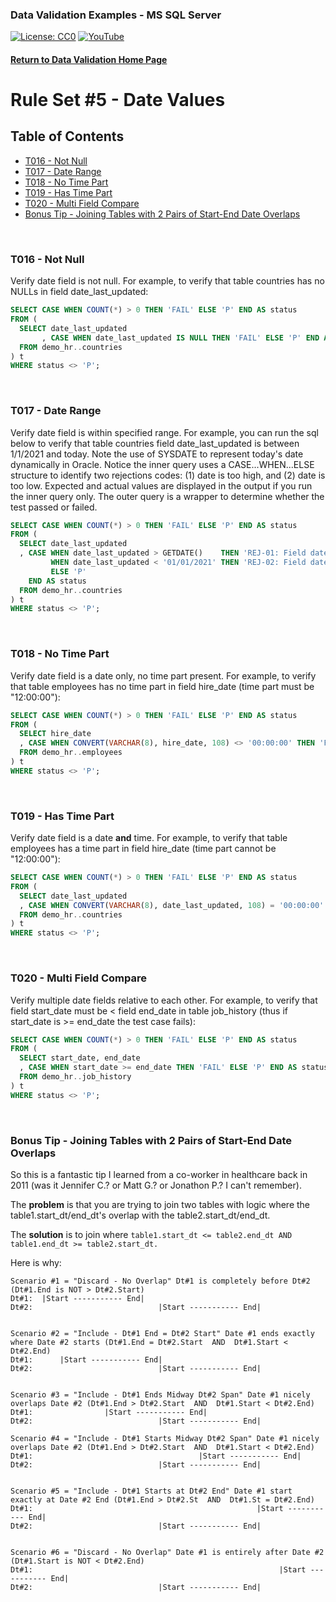 ### Data Validation Examples - MS SQL Server
[![License: CC0](https://img.shields.io/badge/License-CC0-red)](LICENSE "Creative Commons Zero License by DataResearchLabs (effectively = Public Domain")
[![YouTube](https://img.shields.io/badge/YouTube-DataResearchLabs-brightgreen)](http://www.DataResearchLabs.com)
#### [Return to Data Validation Home Page](https://github.com/DataResearchLabs/sql_scripts/blob/main/data_validation_scripts.md)


# Rule Set #5 - Date Values

## Table of Contents
 - <a href="#t016">T016 - Not Null</a>
 - <a href="#t017">T017 - Date Range</a>
 - <a href="#t018">T018 - No Time Part</a>
 - <a href="#t019">T019 - Has Time Part</a>
 - <a href="#t020">T020 - Multi Field Compare</a>
 - <a href="#bonus">Bonus Tip - Joining Tables with 2 Pairs of Start-End Date Overlaps</a>
<br>


<a id="t016" class="anchor" href="#t016" aria-hidden="true"> </a>
### T016 - Not Null
Verify date field is not null.  For example, to verify that table countries has no NULLs in field date_last_updated:
```sql
SELECT CASE WHEN COUNT(*) > 0 THEN 'FAIL' ELSE 'P' END AS status
FROM (
  SELECT date_last_updated
       , CASE WHEN date_last_updated IS NULL THEN 'FAIL' ELSE 'P' END AS status
  FROM demo_hr..countries
) t
WHERE status <> 'P';
```
<br>


<a id="t017" class="anchor" href="#t017" aria-hidden="true"> </a>
### T017 - Date Range
Verify date field is within specified range.  For example, you can run the sql below to verify that table countries field date_last_updated is between 1/1/2021 and today.  Note the use of SYSDATE to represent today's date dynamically in Oracle.  Notice the inner query uses a CASE...WHEN...ELSE structure to identify two rejections codes: (1) date is too high, and (2) date is too low.  Expected and actual values are displayed in the output if you run the inner query only.  The outer query is a wrapper to determine whether the test passed or failed.
```sql
SELECT CASE WHEN COUNT(*) > 0 THEN 'FAIL' ELSE 'P' END AS status
FROM (
  SELECT date_last_updated
  , CASE WHEN date_last_updated > GETDATE()    THEN 'REJ-01: Field date_last_updated cannot be in the future|exp<=' + CAST(GETDATE() AS VARCHAR(20)) + '|act=' + CAST(date_last_updated AS VARCHAR(20))
         WHEN date_last_updated < '01/01/2021' THEN 'REJ-02: Field date_last_updated cannot be too old|exp>=1/1/2021|act=' + CAST(date_last_updated AS VARCHAR(20))
         ELSE 'P'
    END AS status
  FROM demo_hr..countries
) t
WHERE status <> 'P';
```
<br>


<a id="t018" class="anchor" href="#t018" aria-hidden="true"> </a>
### T018 - No Time Part
Verify date field is a date only, no time part present.  For example, to verify that table employees has no time part in field hire_date (time part must be "12:00:00"):
```sql
SELECT CASE WHEN COUNT(*) > 0 THEN 'FAIL' ELSE 'P' END AS status
FROM (
  SELECT hire_date
  , CASE WHEN CONVERT(VARCHAR(8), hire_date, 108) <> '00:00:00' THEN 'FAIL' ELSE 'P' END AS status
  FROM demo_hr..employees
) t
WHERE status <> 'P';
```
<br>


<a id="t019" class="anchor" href="#t019" aria-hidden="true"> </a>
### T019 - Has Time Part
Verify date field is a date **and** time.  For example, to verify that table employees has a time part in field hire_date (time part cannot be "12:00:00"):
```sql
SELECT CASE WHEN COUNT(*) > 0 THEN 'FAIL' ELSE 'P' END AS status
FROM (
  SELECT date_last_updated
  , CASE WHEN CONVERT(VARCHAR(8), date_last_updated, 108) = '00:00:00' THEN 'FAIL' ELSE 'P' END AS status
  FROM demo_hr..countries
) t
WHERE status <> 'P';
```
<br>


<a id="t020" class="anchor" href="#t020" aria-hidden="true"> </a>
### T020 - Multi Field Compare
Verify multiple date fields relative to each other.  For example, to verify that field start_date must be < field end_date in table job_history (thus if start_date is >= end_date the test case fails):
```sql
SELECT CASE WHEN COUNT(*) > 0 THEN 'FAIL' ELSE 'P' END AS status
FROM (
  SELECT start_date, end_date
  , CASE WHEN start_date >= end_date THEN 'FAIL' ELSE 'P' END AS status
  FROM demo_hr..job_history
) t
WHERE status <> 'P';
```
<br>


<a id="bonus" class="anchor" href="#bonus" aria-hidden="true"> </a>
### Bonus Tip - Joining Tables with 2 Pairs of Start-End Date Overlaps
So this is a fantastic tip I learned from a co-worker in healthcare back in 2011 (was it Jennifer C.?  or Matt G.?  or Jonathon P.? I can't remember).


The **problem** is that you are trying to join two tables with logic where the table1.start_dt/end_dt's overlap with the table2.start_dt/end_dt.


The **solution** is to join where `table1.start_dt <= table2.end_dt AND table1.end_dt >= table2.start_dt.`

Here is why:

```
Scenario #1 = "Discard - No Overlap" Dt#1 is completely before Dt#2 (Dt#1.End is NOT > Dt#2.Start)
Dt#1:  |Start ----------- End|
Dt#2:                            |Start ----------- End|
                          

Scenario #2 = "Include - Dt#1 End = Dt#2 Start" Date #1 ends exactly where Date #2 starts (Dt#1.End = Dt#2.Start  AND  Dt#1.Start < Dt#2.End)
Dt#1:      |Start ----------- End|
Dt#2:                            |Start ----------- End|


Scenario #3 = "Include - Dt#1 Ends Midway Dt#2 Span" Date #1 nicely overlaps Date #2 (Dt#1.End > Dt#2.Start  AND  Dt#1.Start < Dt#2.End)
Dt#1:                |Start ----------- End|
Dt#2:                            |Start ----------- End|                  

Scenario #4 = "Include - Dt#1 Starts Midway Dt#2 Span" Date #1 nicely overlaps Date #2 (Dt#1.End > Dt#2.Start  AND  Dt#1.Start < Dt#2.End)
Dt#1:                                     |Start ----------- End|
Dt#2:                            |Start ----------- End|                  
                  

Scenario #5 = "Include - Dt#1 Starts at Dt#2 End" Date #1 start exactly at Date #2 End (Dt#1.End > Dt#2.St  AND  Dt#1.St = Dt#2.End)
Dt#1:                                                  |Start ----------- End|
Dt#2:                            |Start ----------- End|                  
                  

Scenario #6 = "Discard - No Overlap" Date #1 is entirely after Date #2 (Dt#1.Start is NOT < Dt#2.End)
Dt#1:                                                       |Start ----------- End|
Dt#2:                            |Start ----------- End|                  

```


<br>
